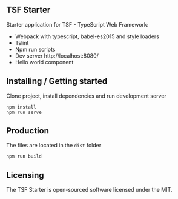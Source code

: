 ## TSF Starter 

Starter application for TSF - TypeScript Web Framework:

* Webpack with typescript, babel-es2015 and style loaders 
* Tslint
* Npm run scripts
* Dev server http://localhost:8080/
* Hello world component


## Installing / Getting started

Clone project, install dependencies and run development server
```shell
npm install
npm run serve
```

## Production

The files are located in the `dist` folder
```shell
npm run build
```

## Licensing

The TSF Starter is open-sourced software licensed under the MIT.
